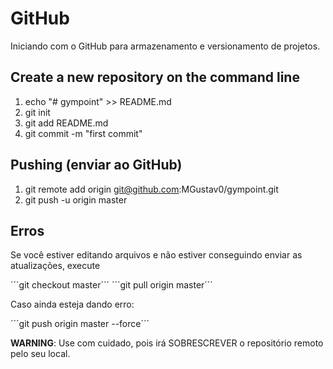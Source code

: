 # GitHub

Iniciando com o GitHub para armazenamento e versionamento de projetos.

## Create a new repository on the command line

1. echo "# gympoint" >> README.md
2. git init
3. git add README.md
4. git commit -m "first commit"

## Pushing (enviar ao GitHub)

1. git remote add origin git@github.com:MGustav0/gympoint.git
2. git push -u origin master

## Erros

Se você estiver editando arquivos e não estiver conseguindo enviar as atualizações, execute

´´´git checkout master´´´
´´´git pull origin master´´´

Caso ainda esteja dando erro:

´´´git push origin master --force´´´

**WARNING**: Use com cuidado, pois irá SOBRESCREVER o repositório remoto pelo seu local.
